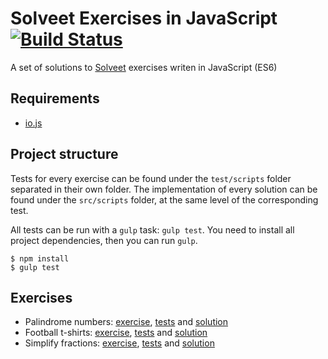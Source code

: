 # Solveet Exercises in JavaScript [![Build Status](https://travis-ci.org/rchavarria/solveet-exercises-js.svg?branch=master)](https://travis-ci.org/rchavarria/solveet-exercises-js)

A set of solutions to [Solveet] exercises writen in JavaScript (ES6)

## Requirements

- [io.js](http://iojs.org)

## Project structure

Tests for every exercise can be found under the `test/scripts` folder separated in their
own folder. The implementation of every solution can be found under the `src/scripts`
folder, at the same level of the corresponding test.

All tests can be run with a `gulp` task: `gulp test`. You need to install all project
dependencies, then you can run `gulp`.

    $ npm install
    $ gulp test

## Exercises

- Palindrome numbers:
[exercise](http://www.solveet.com/exercises/Numero-capicua-con-recursividad-en-cualquier-lenguaje/357),
[tests](test/scripts/palindromeNumbers) and
[solution](src/scripts/palindromeNumbers)
- Football t-shirts:
[exercise](http://www.solveet.com/exercises/Camisetas-de-futbol-con-recursividad-en-cualquier-lenguaje/356),
[tests](test/scripts/football-tshirts) and
[solution](src/scripts/football-tshirts)
- Simplify fractions:
[exercise](http://www.solveet.com/exercises/Simplifica-Fraccion-con-recursividad-en-cualquier-lenguaje/353),
[tests](test/scripts/simplify-fractions) and 
[solution](src/scripts/simplify-fractions)

## 

[Solveet]: http://solveet.com


